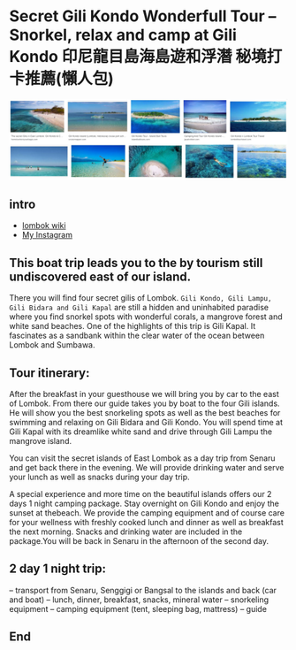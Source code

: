 # Secret Gili Kondo Wonderfull Tour – Snorkel, relax and camp at Gili Kondo 印尼龍目島海島遊和浮潛 秘境打卡推薦(懶人包) 
![f1](https://github.com/HCH1/blog/blob/master/fig/gili1.JPG)

## intro
- [lombok wiki](https://www.google.com.tw/search?source=hp&ei=JzIkXMrUB42y9QOcxZ6YAg&q=lombok+wiki)
- [My Instagram](https://www.instagram.com/redbox111)


## This boat trip leads you to the by tourism still undiscovered east of our island. 
There you will find four secret gilis of Lombok. ```Gili Kondo, Gili Lampu, Gili Bidara and Gili Kapal``` are still a hidden and uninhabited paradise where you find snorkel spots with wonderful corals, a mangrove forest and white sand beaches. One of the highlights of this trip is Gili Kapal. It fascinates as a sandbank within the clear water of the ocean between Lombok and Sumbawa.

## Tour itinerary:
After the breakfast in your guesthouse we will bring you by car to the east of Lombok. From there our guide takes you by boat to the four Gili islands. He will show you the best snorkeling spots as well as the best beaches for swimming and relaxing on Gili Bidara and Gili Kondo. You will spend time at Gili Kapal with its dreamlike white sand and drive through Gili Lampu the mangrove island.

You can visit the secret islands of East Lombok as a day trip from Senaru and get back there in the evening. We will provide drinking water and serve your lunch as well as snacks during your day trip.

A special experience and more time on the beautiful islands offers our 2 days 1 night camping package. Stay overnight on Gili Kondo and enjoy the sunset at thebeach. We provide the camping equipment and of course care for your wellness with freshly cooked lunch and dinner as well as breakfast the next morning. Snacks and drinking water are included in the package.You will be back in Senaru in the afternoon of the second day.

## 2 day 1 night trip:
– transport from Senaru, Senggigi or Bangsal to the islands and back (car and boat)
– lunch, dinner, breakfast, snacks, mineral water
– snorkeling equipment
– camping equipment (tent, sleeping bag, mattress)
– guide

## End
